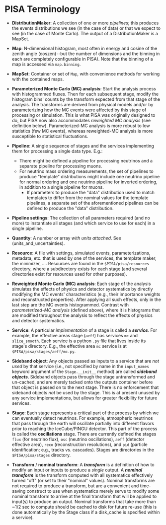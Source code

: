 # PISA Terminology

* **DistributionMaker**: A collection of one or more *pipelines*; this produces the events distributions we see (in the case of data) or that we expect to see (in the case of Monte Carlo). The output of a DistributionMaker is a MapSet.

* **Map**: N-dimensional histogram, most often in energy and cosine of the zenith angle (coszen)--but the number of dimensions and the binning in each are completely configurable in PISA). Note that the binning of a map is accessed via `map.binning`.

* **MapSet**: Container or set of `Map`, with convenience methods for working with the contained maps.

* **Parameterized Monte Carlo (MC) analysis**: Start the analysis process with histogrammed fluxes. Then for each subsequent stage, modify the histogram bins' counts by the transform expected from that stage of the analysis. The transforms are derived from physical models and/or by parameterizing how the MC events were affected by this stage of processing or simulation. This is what PISA was originally designed to do, but PISA now also accommodates *reweighted MC analysis* (see definition below). Parameterized-MC analysis is more robust to low statistics (few MC events), whereas reweighted-MC analysis is more susceptible to statistical fluctuations.

* **Pipeline**: A single sequence of stages and the services implementing them for processing a single data type. E.g.:
  * There might be defined a pipeline for processing neutrinos and a separate pipeline for processing muons.
  * For neutrino mass ordering measurements, the set of pipelines to produce "template" distributions might include one neutrino pipeline for normal ordering and one neutrino pipeline for inverted ordering, in addition to a single pipeline for muons.
    * If parameters to produce the "data" distribution used to match templates to differ from the nominal values for the template pipelines, a separate set of the aforementioned pipelines can be defined to produce the "data" distribution.

* **Pipeline settings**: The collection of all parameters required (and no more) to instantiate all stages (and which service to use for each) in a single pipeline.

* **Quantity**: A number or array *with units attached*. See (units_and_uncertainties).

* **Resource**: A file with settings, simulated events, parameterizations, metadata, etc. that is used by one of the services, the template maker, the minimizer, .... Resources are found in the `$PISA/pisa/resources` directory, where a subdirectory exists for each stage (and several directories exist for resources used for other purposes).

* **Reweighted Monte Carlo (MC) analysis**: Each stage of the analysis simulates the effects of physics and detector systematics by directly modifying the MC events' characteristics (e.g., their importance weights and reconstructed properties). After applying all such effects, only in the last step are the MC events histogrammed. Contrast with *parameterized-MC analysis* (defined above), where it is histograms that are modified throughout the analysis to reflect the effects of physics and detector systematics.

* **Service**: A particular *implementation* of a stage is called a ***service***. For example, the effective areas stage (`aeff`) has services `mc` and `slice_smooth`. Each service is a python `.py` file that lives inside its stage's directory. E.g., the effective area `mc` service is at `$PISA/pisa/stages/aeff/mc.py`.

* **Sideband object**: Any objects passed as inputs to a service that are *not used* by that service (i.e., not specified by name in the `input_names` keyword argument of the `Stage.__init__` method) are called ***sideband objects***. Sideband objects pass through the stage untransformed and un-cached, and are merely tacked onto the outputs container before that object is passed on to the next stage. There is no enforcement that sideband objects *not* be used by the stage. This is at present unused by any service implementations, but allows for greater flexibility for future services.

* **Stage**: Each stage represents a critical part of the process by which we can eventually detect neutrinos. For example, atmospheric neutrinos that pass through the earth will oscillate partially into different flavors prior to reaching the IceCube/PINGU detector. This part of the process is called the **oscillations** stage. There are currently defined the stages `flux` (for neutrino flux), `osc` (neutrino oscillations), `aeff` (detector effective area), `reco` (reconstruction resolutions), and `pid` (particle identification; e.g., tracks vs. cascades). Stages are directories in the `$PISA/pisa/stages` directory.

* **Transform** / **nominal transform**: A ***transform*** is a definition of how to modify an input or inputs to produce a *single* output. A ***nominal transform*** is the transform computed with all systematics effectively turned "off" (or set to their "nominal" values). Nominal transforms are not required to produce a transform, but are a convenient and time-saving construct to use when systematics merely serve to modify some nominal transform to arrive at the final transform that will be applied to input(s) to produce an output. Nominal transforms that take more than ~1/2 sec to compute should be cached to disk for future re-use (this is done automatically by the Stage class if a disk_cache is specified within a service).
